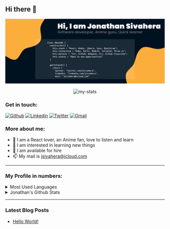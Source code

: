 ## Hi there 👋

![github-headline](./assets/github-headline.jpg)

<center><img src="https://visitor-badge.glitch.me/badge?page_id=jssol&left_color=green&right_color=blue" alt="my-stats"/></center>

### Get in touch:

[![Github](https://img.shields.io/badge/-Github-000?style=flat&logo=Github&logoColor=white)](https://github.com/jssol)
[![Linkedin](https://img.shields.io/badge/-LinkedIn-blue?style=flat&logo=Linkedin&logoColor=white)](https://www.linkedin.com/in/jsivahera)
[![Twitter](https://img.shields.io/badge/-Twitter-blue?style=flat&logo=Twitter&logoColor=white)](https://www.twitter.com/jsivahera)
[![Gmail](https://img.shields.io/badge/-Gmail-c14438?style=flat&logo=Gmail&logoColor=white)](mailto:jsivahera@icloud.com)

### More about me:

- 🚀 I am a React lover, an Anime fan, love to listen and learn
- 👀 I am interested in learning new things
- 🌱 I am available for hire
- 📫 My mail is [jsivahera@icloud.com](jsivahera@icloud.com)

---

### My Profile in numbers:

<details>
  <summary>Most Used Languages</summary>
  <div><a href="https://github.com/jssol/github-readme-stats"><img src="https://github-readme-stats.vercel.app/api/top-langs/?username=jssol" alt="image-stat"></a></div>
</details> 
  
<details>
  <summary>Jonathan's Github Stats</summary>
  <div><img src="https://github-readme-stats.vercel.app/api?username=jssol" alt="my-stats"/></div>
</details>

---

### Latest Blog Posts
<!-- BLOG-POST-LIST:START -->
- [Hello World!](https://dev.to/jssol/hello-world-4o12)
<!-- BLOG-POST-LIST:END -->
